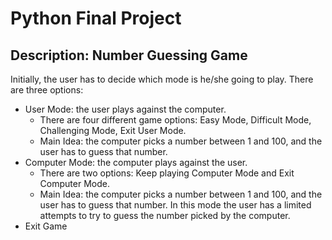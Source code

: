 # Python Final Project
## Description: Number Guessing Game

Initially, the user has to decide which mode is he/she going to play. There are three options: 
* User Mode: the user plays against the computer. 
  - There are four different game options: Easy Mode, Difficult Mode, Challenging Mode, Exit User Mode.
  - Main Idea: the computer picks a number between 1 and 100, and the user has to guess that number.
* Computer Mode: the computer plays against the user.
  - There are two options: Keep playing Computer Mode and Exit Computer Mode.
  - Main Idea: the computer picks a number between 1 and 100, and the user has to guess that number. In this mode the user has a limited attempts to try to guess the number picked by the computer.
* Exit Game
